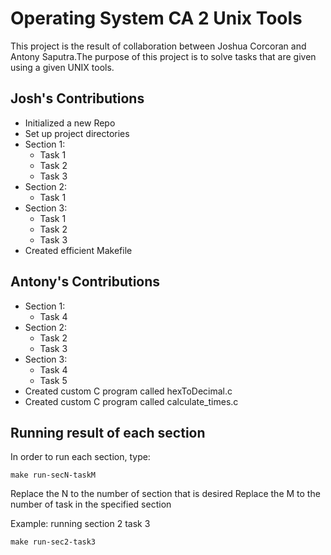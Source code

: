 # Operating System CA 2 Unix Tools
This project is the result of collaboration between Joshua Corcoran and Antony Saputra.The purpose of this project is to solve tasks that are given using a given UNIX tools.

## Josh's Contributions
* Initialized a new Repo
* Set up project directories
* Section 1:
	- Task 1
	- Task 2
	- Task 3
* Section 2:
	- Task 1
* Section 3:
	- Task 1
	- Task 2
	- Task 3
* Created efficient Makefile

## Antony's Contributions
* Section 1:
	- Task 4
* Section 2:
	- Task 2
	- Task 3
* Section 3:
	- Task 4
	- Task 5
* Created custom C program called hexToDecimal.c
* Created custom C program called calculate_times.c

## Running result of each section
In order to run each section, type:

```
make run-secN-taskM
```
Replace the N to the number of section that is desired
Replace the M to the number of task in the specified section

Example: running section 2 task 3

```
make run-sec2-task3
```

